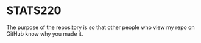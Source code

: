 # STATS220
The purpose of the repository is so that other people who view my repo on GitHub know why you made it.
